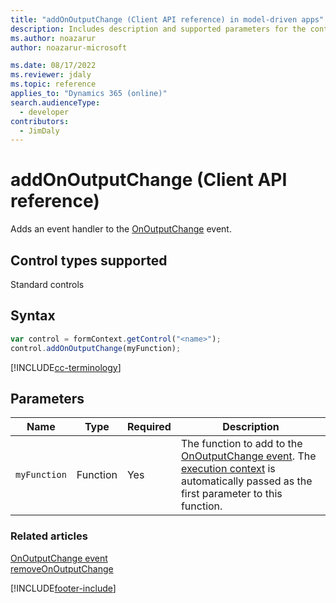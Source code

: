 ```yaml
---
title: "addOnOutputChange (Client API reference) in model-driven apps"
description: Includes description and supported parameters for the control.addOnOutputChange method.
ms.author: noazarur
author: noazarur-microsoft

ms.date: 08/17/2022
ms.reviewer: jdaly
ms.topic: reference
applies_to: "Dynamics 365 (online)"
search.audienceType: 
  - developer
contributors:
  - JimDaly
---
```

# addOnOutputChange (Client API reference)

Adds an event handler to the [OnOutputChange](../events/onoutputchange.md) event. 

## Control types supported

Standard controls

## Syntax

```JavaScript
var control = formContext.getControl("<name>");
control.addOnOutputChange(myFunction);
```
[!INCLUDE[cc-terminology](../../../../data-platform/includes/cc-terminology.md)]

## Parameters

|Name | Type | Required | Description|
|--|--|--|--|
|`myFunction` |Function |Yes|The function to add to the [OnOutputChange event](../events/onoutputchange.md). The [execution context](../../clientapi-execution-context.md) is automatically passed as the first parameter to this function.|

### Related articles

[OnOutputChange event](../events/onoutputchange.md)   
[removeOnOutputChange](removeonoutputchange.md)

[!INCLUDE[footer-include](../../../../../includes/footer-banner.md)]
